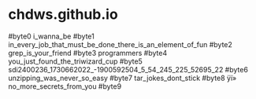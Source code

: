 # chdws.github.io
#byte0 i_wanna_be
#byte1 in_every_job_that_must_be_done_there_is_an_element_of_fun
#byte2 grep_is_your_friend
#byte3 programmers
#byte4 you_just_found_the_triwizard_cup
#byte5 sdi2400236_1730662022_-1900592504_5_54_245_225_52695_22
#byte6 unzipping_was_never_so_easy
#byte7 tar_jokes_dont_stick
#byte8 ÿï» no_more_secrets_from_you
#byte9
